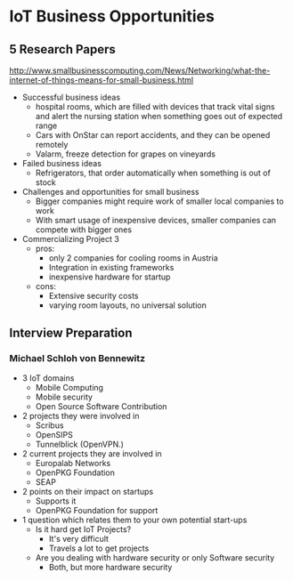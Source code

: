 # IoT Business Opportunities

## 5 Research Papers

http://www.smallbusinesscomputing.com/News/Networking/what-the-internet-of-things-means-for-small-business.html

- Successful business ideas
	- hospital rooms, which are filled with devices that track vital signs and alert the nursing station when something goes out of expected range
	- Cars with OnStar can report accidents, and they can be opened remotely
	- Valarm, freeze detection for grapes on vineyards
- Failed business ideas
	- Refrigerators, that order automatically when something is out of stock
- Challenges and opportunities for small business
	- Bigger companies might require work of smaller local companies to work
	- With smart usage of inexpensive devices, smaller companies can compete with bigger ones
- Commercializing Project 3
	- pros:
		- only 2 companies for cooling rooms in Austria
		- Integration in existing frameworks
		- inexpensive hardware for startup
	- cons:
		- Extensive security costs
		- varying room layouts, no universal solution
		
## Interview Preparation

### Michael Schloh von Bennewitz 

- 3 IoT domains
	- Mobile Computing
	- Mobile security
	- Open Source Software Contribution
- 2 projects they were involved in
	- Scribus
	- OpenSIPS
	- Tunnelblick (OpenVPN.)
- 2 current projects they are involved in
	- Europalab Networks
	- OpenPKG Foundation
	- SEAP
- 2 points on their impact on startups
	- Supports it
	- OpenPKG Foundation for support
- 1 question which relates them to your own potential start-ups
	- Is it hard get IoT Projects?
		- It's very difficult
		- Travels a lot to get projects
	- Are you dealing with hardware security or only Software security
		- Both, but more hardware security